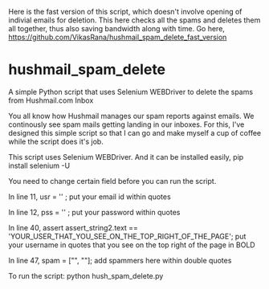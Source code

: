 Here is the fast version of this script, which doesn't involve opening of indivial emails for deletion. This here checks all the spams and deletes them all together, thus also saving bandwidth along with time. Go here, https://github.com/VikasRana/hushmail_spam_delete_fast_version


# hushmail_spam_delete
A simple Python script that uses Selenium WEBDriver to delete the spams from Hushmail.com Inbox

You all know how Hushmail manages our spam reports against emails. We continously see spam mails getting landing in our inboxes. For this, I've designed this simple script so that I can go and make myself a cup of coffee while the script does it's job.

This script uses Selenium WEBDriver. And it can be installed easily, pip install selenium -U

You need to change certain field before you can run the script.

In line 11, usr = '' ; put your email id within quotes

In line 12, pss = '' ; put your password within quotes

In line 40, assert assert_string2.text == 'YOUR_USER_THAT_YOU_SEE_ON_THE_TOP_RIGHT_OF_THE_PAGE'; put your username in quotes that you see on the top right of the page in BOLD

In line 47, spam = ["", ""]; add spammers here within double quotes

To run the script: python hush_spam_delete.py
